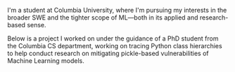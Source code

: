 I'm a student at Columbia University, where I'm pursuing my interests in the broader SWE and the tighter scope of ML—both in its applied and research-based sense.

Below is a project I worked on under the guidance of a PhD student from the Columbia CS department, working on tracing Python class hierarchies to help conduct research on mitigating pickle-based vulnerabilities of Machine Learning models.

<!--
**HassamGani/HassamGani** is a ✨ _special_ ✨ repository because its `README.md` (this file) appears on your GitHub profile.

Here are some ideas to get you started:

- 🔭 I’m currently working on ...
- 🌱 I’m currently learning ...
- 👯 I’m looking to collaborate on ...
- 🤔 I’m looking for help with ...
- 💬 Ask me about ...
- 📫 How to reach me: ...
- 😄 Pronouns: ...
- ⚡ Fun fact: ...
-->
